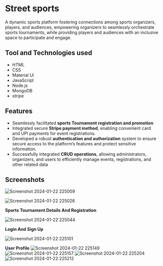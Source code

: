 
# Street sports
A dynamic sports platform fostering connections among sports organizers, players, and audiences, empowering organizers to seamlessly orchestrate sports tournaments, while providing players and audiences with an inclusive space to participate and engage.


## Tool and Technologies used
- HTML
- CSS
- Material Ui
- JavaScript
- Node.js
- MongoDB
- stripe
## Features
- Seamlessly facilitated **sports Tournament registration and promotion**
- Integrated secure **Stripe payment method**, enabling convenient card and UPI payments for event registrations.
- Developed a robust **authentication and authorization** system to ensure secure access to the platform’s features and protect sensitive information.
- Successfully integrated **CRUD operations**, allowing administrators, organizers, and users to efficiently manage
events, registrations, and other related data
## Screenshots
![Screenshot 2024-01-22 225009](https://github.com/shubham691438/street-sports/assets/90411262/39076e1d-3f55-44ba-a9f0-e0abc81267ba)

![Screenshot 2024-01-22 225026](https://github.com/shubham691438/street-sports/assets/90411262/87aac41f-52cb-48f0-a68d-8d228c6c7a13)

**Sports Tournament Details And Registration**

![Screenshot 2024-01-22 225044](https://github.com/shubham691438/street-sports/assets/90411262/93f125e6-7ddf-4778-b888-1f9e6f438df1)

**Login And Sign Up**

![Screenshot 2024-01-22 225101](https://github.com/shubham691438/street-sports/assets/90411262/aef3e70c-b77e-445b-be2c-a0aba300d605)

**User Profile**
![Screenshot 2024-01-22 225149](https://github.com/shubham691438/street-sports/assets/90411262/5a3c17dc-0877-4458-a43c-d293e41f2baf)
![Screenshot 2024-01-22 225157](https://github.com/shubham691438/street-sports/assets/90411262/92b06b07-cf3d-49d5-94a7-5aa556f4d13c)
![Screenshot 2024-01-22 225204](https://github.com/shubham691438/street-sports/assets/90411262/138a5061-fc5a-4906-8587-b559ff8440ca)
![Screenshot 2024-01-22 225212](https://github.com/shubham691438/street-sports/assets/90411262/e7486887-447c-4fbf-b9ee-819d155795bc)
